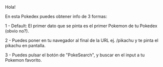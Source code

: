 Hola!

En esta Pokedex puedes obtener info de 3 formas:

1 - Default: El primer dato que se pinta es el primer Pokemon de tu Pokedex (obvio no?).

2 - Puedes poner en tu navegador al final de la URL ej. /pikachu y te pinta el pikachu en pantalla.

3 - Puedes pulsar el botón de "PokeSearch", y buscar en el input a tu Pokemon favorito.
